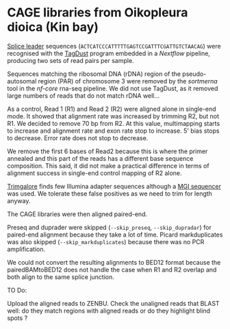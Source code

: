 CAGE libraries from Oikopleura dioica (Kin bay)
===============================================

[Splice leader](https://doi.org/10.1128/MCB.24.17.7795-7805.2004)
sequences (`ACTCATCCCATTTTTGAGTCCGATTTCGATTGTCTAACAG`) were recognised with
the [TagDust](https://doi.org/10.1186/s12859-015-0454-y) program embedded
in a _Nextflow_ pipeline, producing two sets of read pairs per sample.

Sequences matching the ribosomal DNA (rDNA) region of the pseudo-autosomal
region (PAR) of chromosome 3 were removed by the _sortmerna_ tool in the
_nf-core_ rna-seq pipeline.  We did not use TagDust, as it removed large
numbers of reads that do not match rDNA well...

As a control, Read 1 (R1) and Read 2 (R2) were aligned alone in single-end
mode.  It showed that alignment rate was increased by trimming R2, but not R1.
We decided to remove 70 bp from R2.  At this value, multimapping starts to
increase and alignment rate and exon rate stop to increase.  5' bias stops to
decrease.  Error rate does not stop to decrease.

We remove the first 6 bases of Read2 because this is where the primer annealed
and this part of the reads has a different base sequence composition.  This
said, it did not make a practical difference in terms of alignment success in
single-end control mapping of R2 alone.

[Trimgalore](https://www.bioinformatics.babraham.ac.uk/projects/trim_galore/)
finds few Illumina adapter sequences although a [MGI sequencer](https://en.mgi-tech.com/products/)
was used.  We tolerate these false positives as we need to trim for length anyway.

The CAGE libraries were then aligned paired-end.

Preseq and duprader were skipped (`--skip_preseq`, `--skip_dupradar`) for
paired-end alignment because they take a lot of time.  Picard markduplicates
was also skipped (`--skip_markduplicates`) because there was no PCR
amplification.

We could not convert the resulting alignments to BED12 format because the
pairedBAMtoBED12 does not handle the case when R1 and R2 overlap and both
align to the same splice junction.

TO Do:

Upload the aligned reads to ZENBU.  Check
the unaligned reads that BLAST well: do they match regions with aligned reads or do they
highlight blind spots ?
